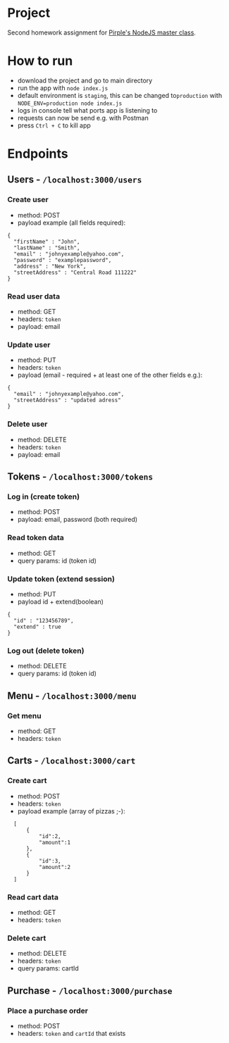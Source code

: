 # Project

Second homework assignment for [Pirple's NodeJS master class](https://pirple.thinkific.com/courses/the-nodejs-master-class).

# How to run

* download the project and go to main directory
* run the app with `node index.js`
* default environment is `staging`, this can be changed to`production` with `NODE_ENV=production node index.js` 
* logs in console tell what ports app is listening to 
* requests can now be send e.g. with Postman
* press `Ctrl + C` to kill app

# Endpoints

## Users - `/localhost:3000/users`
### Create user
* method: POST
* payload example (all fields required):
```
{
  "firstName" : "John",
  "lastName" : "Smith",
  "email" : "johnyexample@yahoo.com",
  "password" : "examplepassword",
  "address" : "New York",
  "streetAddress" : "Central Road 111222"
}
```
### Read user data
* method: GET
* headers: `token`
* payload: email

### Update user
* method: PUT
* headers: `token`
* payload (email - required + at least one of the other fields e.g.):
```
{
  "email" : "johnyexample@yahoo.com",
  "streetAddress" : "updated adress"
}
```
### Delete user
* method: DELETE
* headers: `token`
* payload: email

## Tokens - `/localhost:3000/tokens`
### Log in (create token)
* method: POST
* payload: email, password (both required)

### Read token data
* method: GET
* query params: id (token id) 

### Update token (extend session)
* method: PUT
* payload id + extend(boolean)
```
{
  "id" : "123456789",
  "extend" : true
}
```
### Log out (delete token)
* method: DELETE
* query params: id (token id) 

## Menu - `/localhost:3000/menu`
### Get menu
* method: GET
* headers: `token`

## Carts - `/localhost:3000/cart`
### Create cart
* method: POST
* headers: `token`
* payload example (array of pizzas ;-): 
```
  [
      {
          "id":2,
          "amount":1
      },
      {
          "id":3,
          "amount":2
      }
  ]
```
### Read cart data
* method: GET
* headers: `token`

### Delete cart
* method: DELETE
* headers: `token`
* query params: cartId 

## Purchase - `/localhost:3000/purchase`
### Place a purchase order
* method: POST
* headers: `token` and `cartId` that exists








